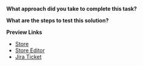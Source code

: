 [//]: # (Developers to use when completing a task and re-assigning to a growth manager - try to be as clear and thorough as possible. Ensure a developer check has been completed before sending over to Growth Manager)

**What approach did you take to complete this task?**

[//]: # (Instructions on how the work has been completed)

**What are the steps to test this solution?**

[//]: # (Instructions on how the Growth Manager or Client can test this. Such as theme settings, metafields etc.)


**Preview Links**

[//]: # (Please include a link to a demo store that includes preconfigured sections and settings to allow reviewers to easily test the features you are working on.)
[//]: # (Extension: https://chrome.google.com/webstore/detail/shopify-theme-helper/palnodkhbhhnaoecdfbifdfpibklccdk)

- [Store](https://XXXXXXXXXX.myshopify.com/?preview_theme_id=XXXXXXXXXX)
- [Store Editor](https://XXXXXXXXXX.myshopify.com/admin/themes/XXXXXXXXXX/editor)
- [Jira Ticket](https://bravetheskies.atlassian.net/browse/XXXXXXXXXX-XX)
